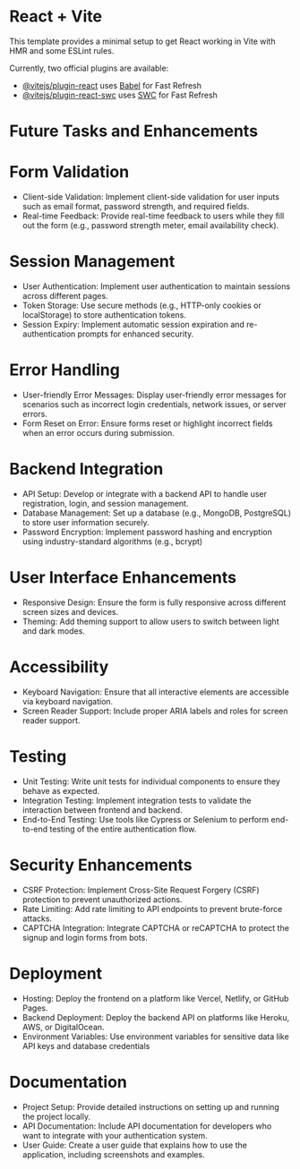 # React + Vite

This template provides a minimal setup to get React working in Vite with HMR and some ESLint rules.

Currently, two official plugins are available:

- [@vitejs/plugin-react](https://github.com/vitejs/vite-plugin-react/blob/main/packages/plugin-react/README.md) uses [Babel](https://babeljs.io/) for Fast Refresh
- [@vitejs/plugin-react-swc](https://github.com/vitejs/vite-plugin-react-swc) uses [SWC](https://swc.rs/) for Fast Refresh


# Future Tasks and Enhancements

# Form Validation

- Client-side Validation: Implement client-side validation for user inputs such as email format, password strength, and 
  required fields.
- Real-time Feedback: Provide real-time feedback to users while they fill out the form (e.g., password strength meter, email 
  availability check).

# Session Management

- User Authentication: Implement user authentication to maintain sessions across different pages.
- Token Storage: Use secure methods (e.g., HTTP-only cookies or localStorage) to store authentication tokens.
- Session Expiry: Implement automatic session expiration and re-authentication prompts for enhanced security.

 # Error Handling

- User-friendly Error Messages: Display user-friendly error messages for scenarios such as incorrect login credentials, network issues, or server errors.
- Form Reset on Error: Ensure forms reset or highlight incorrect fields when an error occurs during submission.

# Backend Integration

- API Setup: Develop or integrate with a backend API to handle user registration, login, and session management.
- Database Management: Set up a database (e.g., MongoDB, PostgreSQL) to store user information securely.
- Password Encryption: Implement password hashing and encryption using industry-standard algorithms (e.g., bcrypt)

# User Interface Enhancements

- Responsive Design: Ensure the form is fully responsive across different screen sizes and devices.
- Theming: Add theming support to allow users to switch between light and dark modes.

# Accessibility

- Keyboard Navigation: Ensure that all interactive elements are accessible via keyboard navigation.
- Screen Reader Support: Include proper ARIA labels and roles for screen reader support.

# Testing

- Unit Testing: Write unit tests for individual components to ensure they behave as expected.
- Integration Testing: Implement integration tests to validate the interaction between frontend and backend.
- End-to-End Testing: Use tools like Cypress or Selenium to perform end-to-end testing of the entire authentication flow.

# Security Enhancements

- CSRF Protection: Implement Cross-Site Request Forgery (CSRF) protection to prevent unauthorized actions.
- Rate Limiting: Add rate limiting to API endpoints to prevent brute-force attacks.
- CAPTCHA Integration: Integrate CAPTCHA or reCAPTCHA to protect the signup and login forms from bots.

# Deployment

- Hosting: Deploy the frontend on a platform like Vercel, Netlify, or GitHub Pages.
- Backend Deployment: Deploy the backend API on platforms like Heroku, AWS, or DigitalOcean.
- Environment Variables: Use environment variables for sensitive data like API keys and database credentials

# Documentation

- Project Setup: Provide detailed instructions on setting up and running the project locally.
- API Documentation: Include API documentation for developers who want to integrate with your authentication system.
- User Guide: Create a user guide that explains how to use the application, including screenshots and examples.
